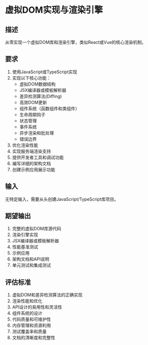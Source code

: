 # 虚拟DOM实现与渲染引擎

## 描述
从零实现一个虚拟DOM库和渲染引擎，类似React或Vue的核心渲染机制。

## 要求
1. 使用JavaScript或TypeScript实现
2. 实现以下核心功能：
   - 虚拟DOM数据结构
   - JSX编译器或模板解析器
   - 差异检测算法(Diffing)
   - 高效DOM更新
   - 组件系统（函数组件和类组件）
   - 生命周期钩子
   - 状态管理
   - 事件系统
   - 异步渲染和批处理
   - 错误边界
3. 优化渲染性能
4. 实现服务端渲染支持
5. 提供开发者工具和调试功能
6. 编写详细的架构文档
7. 创建示例应用展示功能

## 输入
无特定输入，需要从头创建JavaScript/TypeScript库项目。

## 期望输出
1. 完整的虚拟DOM库源代码
2. 渲染引擎实现
3. JSX编译器或模板解析器
4. 性能基准测试
5. 示例应用
6. 架构文档和API说明
7. 单元测试和集成测试

## 评估标准
1. 虚拟DOM和差异检测算法的正确实现
2. 渲染性能和优化
3. API设计的易用性和灵活性
4. 组件系统的设计
5. 代码质量和可维护性
6. 内存管理和资源利用
7. 测试覆盖率和质量
8. 文档的清晰度和完整性